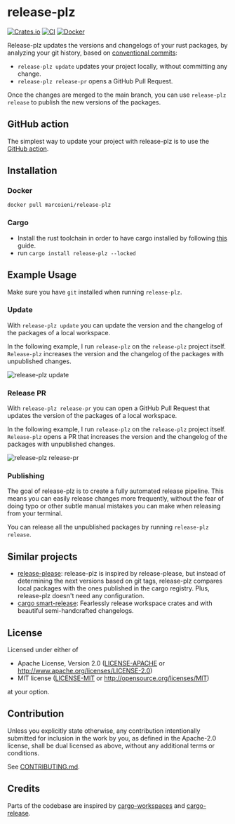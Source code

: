 # release-plz

[![Crates.io](https://img.shields.io/crates/v/release-plz.svg)](https://crates.io/crates/release-plz)
[![CI](https://github.com/MarcoIeni/release-plz/workflows/CI/badge.svg)](https://github.com/MarcoIeni/release-plz/actions)
[![Docker](https://badgen.net/badge/icon/docker?icon=docker&label)](https://hub.docker.com/r/marcoieni/release-plz)

Release-plz updates the versions and changelogs of your rust packages, by analyzing your git history,
based on [conventional commits](https://www.conventionalcommits.org/en/v1.0.0/):
- `release-plz update` updates your project locally, without committing any change.
- `release-plz release-pr` opens a GitHub Pull Request.

Once the changes are merged to the main branch, you can use
`release-plz release` to publish the new versions of the packages.

## GitHub action

The simplest way to update your project with release-plz is to use the [GitHub action](https://github.com/marketplace/actions/release-plz).

## Installation

### Docker

`docker pull marcoieni/release-plz`

### Cargo

* Install the rust toolchain in order to have cargo installed by following
  [this](https://www.rust-lang.org/tools/install) guide.
* run `cargo install release-plz --locked`

## Example Usage

Make sure you have `git` installed when running `release-plz`.

### Update

With `release-plz update` you can update the version and the changelog of the packages of a local workspace.

In the following example, I run `release-plz` on the `release-plz` project itself.
`Release-plz` increases the version and the changelog of the packages with unpublished changes.

![release-plz update](https://user-images.githubusercontent.com/11428655/160762832-54300ddb-ec9c-4538-a611-c66490c47333.gif)

### Release PR

With `release-plz release-pr` you can open a GitHub Pull Request that updates the version of the packages of a local workspace.

In the following example, I run `release-plz` on the `release-plz` project itself.
`Release-plz` opens a PR that increases the version and the changelog of the packages with unpublished changes.

![release-plz release-pr](https://user-images.githubusercontent.com/11428655/160772903-544c7578-7c17-4311-b6ca-a1aefeabe799.gif)

### Publishing

The goal of release-plz is to create a fully automated release pipeline.
This means you can easily release changes more frequently, without the fear of doing typo or other
subtle manual mistakes you can make when releasing from your terminal.

You can release all the unpublished packages by running `release-plz release`.

## Similar projects

- [release-please](https://github.com/googleapis/release-please): release-plz is inspired by release-please,
  but instead of determining the next versions based on git tags, release-plz compares local packages with
  the ones published in the cargo registry.
  Plus, release-plz doesn't need any configuration.
- [cargo smart-release](https://github.com/Byron/gitoxide/tree/main/cargo-smart-release):
  Fearlessly release workspace crates and with beautiful semi-handcrafted changelogs.


## License

Licensed under either of

 * Apache License, Version 2.0
   ([LICENSE-APACHE](LICENSE-APACHE) or http://www.apache.org/licenses/LICENSE-2.0)
 * MIT license
   ([LICENSE-MIT](LICENSE-MIT) or http://opensource.org/licenses/MIT)

at your option.

## Contribution

Unless you explicitly state otherwise, any contribution intentionally submitted
for inclusion in the work by you, as defined in the Apache-2.0 license, shall be
dual licensed as above, without any additional terms or conditions.

See [CONTRIBUTING.md](CONTRIBUTING.md).

## Credits

Parts of the codebase are inspired by [cargo-workspaces](https://github.com/pksunkara/cargo-workspaces) and [cargo-release](https://github.com/crate-ci/cargo-release).
